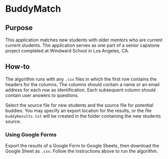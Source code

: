 # BuddyMatch

## Purpose
This application matches new students with older mentors who are 
current current students. The application serves as one part of
a senior capstone project completed at Windward School in Los 
Angeles, CA.   

## How-to
The algorithm runs with any `.csv` files in which the first row 
contains the headers for the columns. The columns should contain a 
name or an email address for each row as identification. Each 
subsequent column should contain user answers to questions. 

Select the source file for new students and the source file for 
potential buddies. You may specify an export location for the 
results, or the file `buddyResults.txt` will be created in the 
folder containing the new students source. 

### Using Google Forms 
Export the results of a Google Form to Google Sheets, then 
download the Google Sheet as `.csv`. Follow the instructions above 
to run the algorithm.  